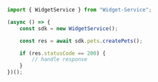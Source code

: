 <!-- Start SDK Example Usage -->
```typescript
import { WidgetService } from "Widget-Service";

(async () => {
    const sdk = new WidgetService();

    const res = await sdk.pets.createPets();

    if (res.statusCode == 200) {
        // handle response
    }
})();

```
<!-- End SDK Example Usage -->